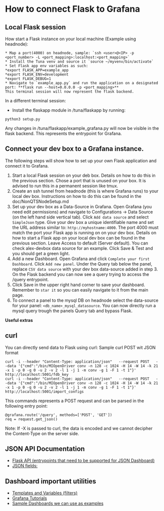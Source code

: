 How to connect Flask to Grafana
===============================

Local Flask session
-------------------

How start a Flask instance on your local machine (Example using headnode):
```
* Map a port(4000) on headnode, sample: `ssh <user>@<IP> -p <port_number> -L <port_mapping>:localhost:<port_mapping>`
* Install the Tuna venv and source it `source ~/myvenv/bin/activate`
* Set Flask app env variables as such:
*export FLASK_APP=example_app
*export FLASK_ENV=development
*export FLASK_DEBUG=1
* Navigate to `example_app.py` and run the application on a designated port: **flask run --host=0.0.0.0 -p <port_mapping>**
This terminal session will now represent the flask backend.
```


In a different terminal session:
* Install the flaskapp module in /tuna/flaskapp by running:
```
python3 setup.py 
```
Any changes in /tuna/flaskapp/example_grafana.py will now be visible in the flask backend. This represents 
the entrypoint for Grafana.

Connect your dev box to a Grafana instance.
-------------------------------------------

The following steps will show how to set up your own Flask application and connect it to Grafana.
1. Start a local Flask session on your deb box. Details on how to do this in the previous section.
Chose a port that is unused on your box. It is advised to run this in a permanent session like tmux.
2. Create an ssh tunnel from headnode (this is where Grafana runs) to your local dev box. Instructions
on how to do this can be found in the doc/NonQTSNodeSetup.md
3. Set up your dev box as a Data-Source in Grafana. Open Grafana (you need edit permissions) and
navigate to Configurations -> Data Source (on the left hand side vertical tab). Click `Add data source`
and select `SimpleJson` type. Give your dev box a unique identifiable name and set the URL address
similar to: `http://myhostname:4000`. The port 4000 must match the port your Flask app is running
on on your dev box. Details on how to start a Flask app on your local dev box can be found in the
previous section. Leave Access to default (Server default). You can check alex-devbox data source
for an example. Click Save & Test and you should get a green light.
4. Add a new Dashboard. Open Grafana and click `Complete your first Dashboard`. Click `Add new panel`.
Under the Query tab below the panel, replace `CSV data source` with your dev box data-source added in
step 3. On the Flask backend you can now see a query trying to access the /query entrypoint.
5. Click Save in the upper right hand corner to save your dashboard. Remember to `star it` so you
can easily navigate to it from the main page.
6. To connect a panel to the mysql DB on headnode select the data-source for your panel:
`<db_name>_mysql_datasource`. You can now directly run a mysql query trough the panels Query tab
and bypass Flask.


**Useful extras**

curl
----

You can directly send data to Flask using curl:
Sample curl POST wit JSON format
```
curl -i --header "Content-Type: application/json"   --request POST   --data '{"cmd":"/bin/MIOpenDriver conv -n 128 -c 1024 -H 14 -W 14 -k 21 -x 1 -p 0 -q 0 -u 2 -v 2 -l 1 -j 1 -m conv -g 1 -F 1 -t 1"}'   http://localhost:5001/fdb_key
curl -i --header "Content-Type: application/json"   --request POST   --data '{"cmd":"/bin/MIOpenDriver conv -n 128 -c 1024 -H 14 -W 14 -k 21 -x 1 -p 0 -q 0 -u 2 -v 2 -l 1 -j 1 -m conv -g 1 -F 1 -t 1"}'   http://localhost:5001/import_configs
```
This commands represents a POST request and can be parsed in the following entry point:
```
@grafana.route('/query', methods=['POST', 'GET'])
req = request.get_json()
```
Note: If -X is passed to curl, the data is encoded and we cannot decipher the Content-Type on
the server side.

JSON API Documentation
----------------------

 * [Flask API (entrypoints that need to be supported for JSON Dashboard)](https://grafana.com/grafana/plugins/simpod-json-datasource/)
 * [JSON fields:](https://grafana.com/docs/grafana/latest/dashboards/json-model/)

Dashboard important utilities
-----------------------------

 * [Templates and Variables (filters)](https://grafana.com/docs/grafana/latest/variables/)
 * [Grafana Tutorials](https://grafana.com/tutorials/)
 * [Sample Dashboards we can use as examples](https://grafana.com/grafana/dashboards/)
